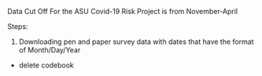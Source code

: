Data Cut Off For the ASU Covid-19 Risk Project is from November-April

Steps:

1. Downloading pen and paper survey data with dates that have the format of Month/Day/Year
- delete codebook